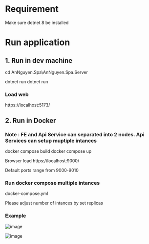 # Requirement

Make sure dotnet 8 be installed 

# Run application

## 1. Run in dev machine
cd AnNguyen.Spa\AnNguyen.Spa.Server

dotnet run dotnet run 

### Load web
https://localhost:5173/

## 2. Run in Docker
### Note : FE and Api Service can separated into 2 nodes. Api Services can setup muptiple intances

docker compose build
docker compose up 

Browser load
https://localhost:9000/

Default ports range from 9000-9010
### Run docker compose multiple intances
docker-compose.yml

Please adjust number of intances by set replicas 


### Example
![image](https://github.com/tommyannguyen/an-test/assets/5110596/5b364412-8ab6-4ca5-848b-ec972d9035d3)

![image](https://github.com/tommyannguyen/an-test/assets/5110596/a930f954-7973-46f6-b2c2-41845d364dfb)


